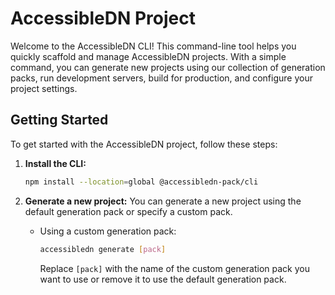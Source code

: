# AccessibleDN Project

Welcome to the AccessibleDN CLI! This command-line tool helps you quickly scaffold and manage AccessibleDN projects. With a simple command, you can generate new projects using our collection of generation packs, run development servers, build for production, and configure your project settings.

## Getting Started

To get started with the AccessibleDN project, follow these steps:

1. **Install the CLI:**

   ```sh
   npm install --location=global @accessibledn-pack/cli
   ```

2. **Generate a new project:**
   You can generate a new project using the default generation pack or specify a custom pack.

   - Using a custom generation pack:
     ```sh
     accessibledn generate [pack]
     ```
     Replace `[pack]` with the name of the custom generation pack you want to use or remove it to use the default generation pack.
